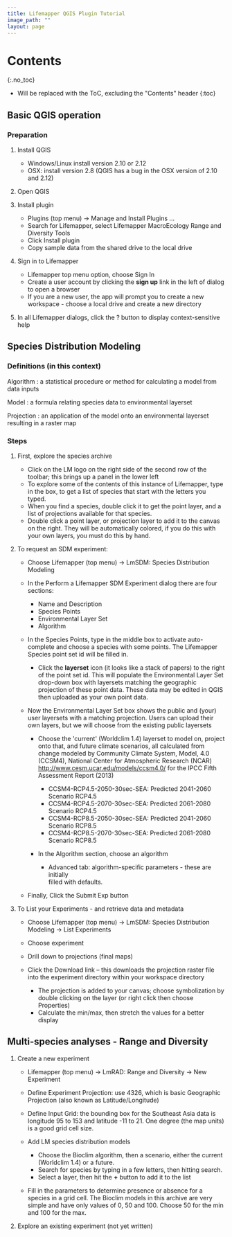 ```yaml
---
title: Lifemapper QGIS Plugin Tutorial
image_path: ""
layout: page
---
```


# Contents
{:.no_toc}

* Will be replaced with the ToC, excluding the "Contents" header
{:toc}

## Basic QGIS operation


### Preparation


 1. Install QGIS 
    * Windows/Linux install version 2.10 or 2.12
    * OSX: install version 2.8 (QGIS has a bug in the OSX version of 2.10 and 
      2.12)
 1. Open QGIS
 1. Install plugin
    * Plugins (top menu) → Manage and Install Plugins …
    * Search for Lifemapper, select Lifemapper MacroEcology Range and Diversity 
      Tools 
    * Click Install plugin
    * Copy sample data from the shared drive to the local drive
1. Sign in to Lifemapper
    * Lifemapper top menu option, choose Sign In
    * Create a user account by clicking the **sign up** link in the left of 
      dialog to open a browser 
    * If you are a new user, the app will prompt you to create a new workspace - 
      choose a local drive and create a new directory
     
1. In all Lifemapper dialogs, click the ? button to display context-sensitive help


## Species Distribution Modeling

### Definitions (in this context)

Algorithm
  : a statistical procedure or method for calculating a model from data inputs 
  
Model
  : a formula relating species data to environmental layerset 
  
Projection
  : an application of the model onto an environmental layerset resulting in a raster map

### Steps

1. First, explore the species archive

    * Click on the LM logo on the right side of the second row of the toolbar;
      this brings up a panel in the lower left
    * To explore some of the contents of this instance of Lifemapper, type 
      in the box, to get a list of species that start with the letters you typed.  
    * When you find a species, double click it to get the point layer, and a 
      list of projections available for that species.  
    * Double click a point layer, or projection layer to add it to the canvas on 
      the right.  They will be automatically colored, if you do this with your 
      own layers, you must do this by hand. 
     
1. To request an SDM experiment:

    * Choose Lifemapper (top menu) → LmSDM: Species Distribution Modeling
    * In the Perform a Lifemapper SDM Experiment dialog there are four sections:
   
        * Name and Description
        * Species Points 
        * Environmental Layer Set
        * Algorithm 
     
   * In the Species Points, type in the middle box to activate auto-complete 
     and choose a species with some points. The Lifemapper Species point 
     set id will be filled in.
     
     * Click the **layerset** icon (it looks like a stack of papers) to the 
       right of the point set id.  This will populate the Environmental 
       Layer Set drop-down box with layersets matching the geographic 
       projection of these point data. These data may be edited in QGIS 
       then uploaded as your own point data.
       
   * Now the Environmental Layer Set box shows the public and (your) user 
     layersets with a matching projection.  Users can upload their own layers, 
     but we will choose from the existing public layersets
     
     * Choose the 'current' (Worldclim 1.4) layerset to model on, project 
       onto that, and future climate scenarios, all calculated from change 
       modeled by Community Climate System, Model, 4.0 (CCSM4), National 
       Center for Atmospheric Research (NCAR) 
       http://www.cesm.ucar.edu/models/ccsm4.0/ for the IPCC Fifth Assessment 
       Report (2013)
       
         * CCSM4-RCP4.5-2050-30sec-SEA: Predicted 2041-2060 Scenario RCP4.5 
         * CCSM4-RCP4.5-2070-30sec-SEA: Predicted 2061-2080 Scenario RCP4.5
         * CCSM4-RCP8.5-2050-30sec-SEA: Predicted 2041-2060 Scenario RCP8.5
         * CCSM4-RCP8.5-2070-30sec-SEA: Predicted 2061-2080 Scenario RCP8.5
       
     * In the Algorithm section, choose an algorithm 
     
         * Advanced tab: algorithm-specific parameters - these are initially  
           filled with defaults.
           
   * Finally, Click the Submit Exp button
   
1. To List your Experiments - and retrieve data and metadata 

    * Choose Lifemapper (top menu) → LmSDM: Species Distribution Modeling → List 
      Experiments
    * Choose experiment
    * Drill down to projections (final maps)
    * Click the Download link – this downloads the projection raster file into 
      the experiment directory within your workspace directory
     
        * The projection is added to your canvas; choose symbolization by 
          double clicking on the layer (or right click then choose Properties)
        * Calculate the min/max, then stretch the values for a better display

## Multi-species analyses - Range and Diversity


1. Create a new experiment

    * Lifemapper (top menu) → LmRAD: Range and Diversity → New Experiment
    * Define Experiment Projection: use 4326, which is basic Geographic 
      Projection (also known as Latitude/Longitude) 
    * Define Input Grid:  the bounding box for the Southeast Asia data is 
      longitude 95 to 153 and latitude -11 to 21.  One degree (the map units) 
      is a good grid cell size.
    * Add LM species distribution models
    
        * Choose the Bioclim algorithm, then a scenario, either the current 
          (Worldclim 1.4) or a future.  
        * Search for species by typing in a few letters, then hitting search.  
        * Select a layer, then hit the **+** button to add it to the list
        
    * Fill in the parameters to determine presence or absence for a species in a 
      grid cell.  The Bioclim models in this archive are very simple and have 
      only values of 0, 50 and 100.  Choose 50 for the min and 100 for the max.  

1. Explore an existing experiment (not yet written)

